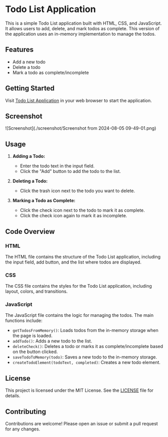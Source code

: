 # Todo List Application

This is a simple Todo List application built with HTML, CSS, and JavaScript. It allows users to add, delete, and mark todos as complete. This version of the application uses an in-memory implementation to manage the todos.

## Features

- Add a new todo
- Delete a todo
- Mark a todo as complete/incomplete

## Getting Started

Visit [Todo List Application](https://beka-birhanu.github.io/todo-list/) in your web browser to start the application.

## Screenshot

![Screenshot](./screenshot/Screenshot from 2024-08-05 09-49-01.png)

## Usage

1. **Adding a Todo:**

   - Enter the todo text in the input field.
   - Click the "Add" button to add the todo to the list.

2. **Deleting a Todo:**

   - Click the trash icon next to the todo you want to delete.

3. **Marking a Todo as Complete:**

   - Click the check icon next to the todo to mark it as complete.
   - Click the check icon again to mark it as incomplete.

## Code Overview

### HTML

The HTML file contains the structure of the Todo List application, including the input field, add button, and the list where todos are displayed.

### CSS

The CSS file contains the styles for the Todo List application, including layout, colors, and transitions.

### JavaScript

The JavaScript file contains the logic for managing the todos. The main functions include:

- `getTodosFromMemory()`: Loads todos from the in-memory storage when the page is loaded.
- `addTodo()`: Adds a new todo to the list.
- `deleteCheck()`: Deletes a todo or marks it as complete/incomplete based on the button clicked.
- `saveTodoToMemory(todo)`: Saves a new todo to the in-memory storage.
- `createTodoElement(todoText, completed)`: Creates a new todo element.

## License

This project is licensed under the MIT License. See the [LICENSE](LICENSE) file for details.

## Contributing

Contributions are welcome! Please open an issue or submit a pull request for any changes.
